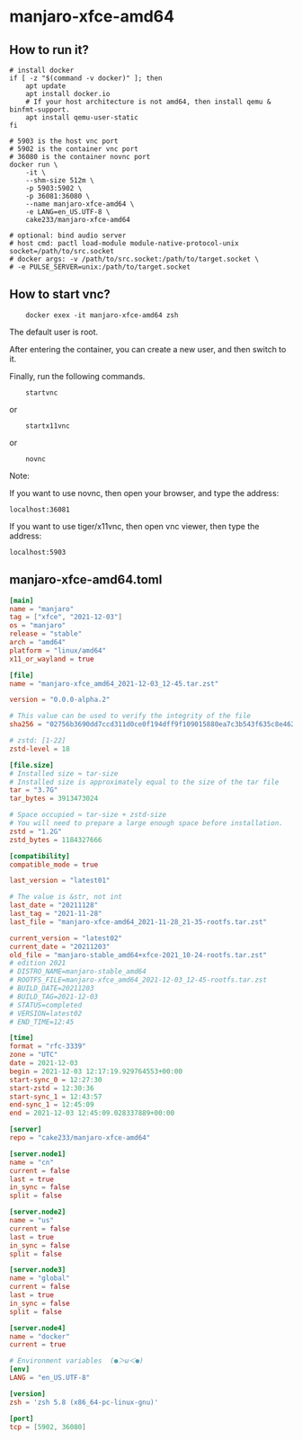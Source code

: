 # manjaro-xfce-amd64

## How to run it?

```shell
# install docker
if [ -z "$(command -v docker)" ]; then
    apt update
    apt install docker.io
    # If your host architecture is not amd64, then install qemu & binfmt-support.
    apt install qemu-user-static
fi

# 5903 is the host vnc port
# 5902 is the container vnc port
# 36080 is the container novnc port
docker run \
    -it \
    --shm-size 512m \
    -p 5903:5902 \
    -p 36081:36080 \
    --name manjaro-xfce-amd64 \
    -e LANG=en_US.UTF-8 \
    cake233/manjaro-xfce-amd64

# optional: bind audio server
# host cmd: pactl load-module module-native-protocol-unix socket=/path/to/src.socket
# docker args: -v /path/to/src.socket:/path/to/target.socket \
# -e PULSE_SERVER=unix:/path/to/target.socket

```

## How to start vnc?

```shell
    docker exex -it manjaro-xfce-amd64 zsh
```

The default user is root.

After entering the container, you can create a new user, and then switch to it.

Finally, run the following commands.

```shell
    startvnc
```

or

```shell
    startx11vnc
```

or

```shell
    novnc
```

Note:

If you want to use novnc, then open your browser, and type the address:

```
localhost:36081
```

If you want to use tiger/x11vnc, then open vnc viewer, then type the address:

```
localhost:5903
```

## manjaro-xfce-amd64.toml

```toml
[main]
name = "manjaro"
tag = ["xfce", "2021-12-03"]
os = "manjaro"
release = "stable"
arch = "amd64"
platform = "linux/amd64"
x11_or_wayland = true

[file]
name = "manjaro-xfce_amd64_2021-12-03_12-45.tar.zst"

version = "0.0.0-alpha.2"

# This value can be used to verify the integrity of the file
sha256 = "02756b3690dd7ccd311d0ce0f194dff9f109015880ea7c3b543f635c8e462dab"

# zstd: [1-22]
zstd-level = 18

[file.size]
# Installed size ≈ tar-size
# Installed size is approximately equal to the size of the tar file
tar = "3.7G"
tar_bytes = 3913473024

# Space occupied ≈ tar-size + zstd-size
# You will need to prepare a large enough space before installation.
zstd = "1.2G"
zstd_bytes = 1184327666

[compatibility]
compatible_mode = true

last_version = "latest01"

# The value is &str, not int
last_date = "20211128"
last_tag = "2021-11-28"
last_file = "manjaro-xfce-amd64_2021-11-28_21-35-rootfs.tar.zst"

current_version = "latest02"
current_date = "20211203"
old_file = "manjaro-stable_amd64+xfce-2021_10-24-rootfs.tar.zst"
# edition 2021
# DISTRO_NAME=manjaro-stable_amd64
# ROOTFS_FILE=manjaro-xfce_amd64_2021-12-03_12-45-rootfs.tar.zst
# BUILD_DATE=20211203
# BUILD_TAG=2021-12-03
# STATUS=completed
# VERSION=latest02
# END_TIME=12:45

[time]
format = "rfc-3339"
zone = "UTC"
date = 2021-12-03
begin = 2021-12-03 12:17:19.929764553+00:00
start-sync_0 = 12:27:30
start-zstd = 12:30:36
start-sync_1 = 12:43:57
end-sync_1 = 12:45:09
end = 2021-12-03 12:45:09.028337889+00:00

[server]
repo = "cake233/manjaro-xfce-amd64"

[server.node1]
name = "cn"
current = false
last = true
in_sync = false
split = false

[server.node2]
name = "us"
current = false
last = true
in_sync = false
split = false

[server.node3]
name = "global"
current = false
last = true
in_sync = false
split = false

[server.node4]
name = "docker"
current = true

# Environment variables  (●＞ω＜●)
[env]
LANG = "en_US.UTF-8"

[version]
zsh = 'zsh 5.8 (x86_64-pc-linux-gnu)'

[port]
tcp = [5902, 36080]
```
